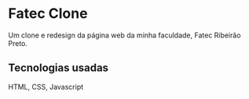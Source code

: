 # Fatec Clone

Um clone e redesign da página web da minha faculdade, Fatec Ribeirão Preto.

## Tecnologias usadas

HTML, CSS, Javascript